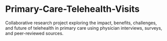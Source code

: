 # Primary-Care-Telehealth-Visits
Collaborative research project exploring the impact, benefits, challenges, and future of telehealth in primary care using physician interviews, surveys, and peer-reviewed sources.
